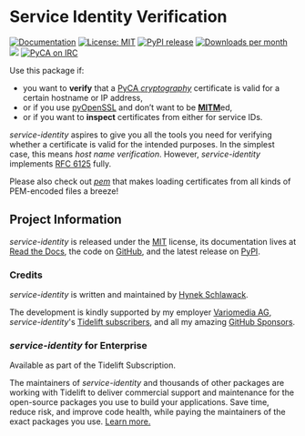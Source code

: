 # Service Identity Verification

<a href="https://service-identity.readthedocs.io/"><img src="https://img.shields.io/badge/Docs-Read%20The%20Docs-black" alt="Documentation" /></a>
<a href="https://github.com/pyca/service-identity/blob/main/LICENSE"><img src="https://img.shields.io/badge/license-MIT-C06524" alt="License: MIT" /></a>
<a href="https://pypi.org/project/service-identity/"><img src="https://img.shields.io/pypi/v/service-identity" alt="PyPI release" /></a>
<a href="https://pepy.tech/project/service-identity"><img src="https://static.pepy.tech/badge/service-identity/month" alt="Downloads per month" /></a>
<a href="https://bestpractices.coreinfrastructure.org/projects/7462"><img src="https://bestpractices.coreinfrastructure.org/projects/7462/badge" /></a>
<a href="https://www.irccloud.com/invite?channel=%23pyca&amp;hostname=irc.libera.chat&amp;port=6697&amp;ssl=1"><img src="https://www.irccloud.com/invite-svg?channel=%23pyca&amp;hostname=irc.libera.chat&amp;port=6697&amp;ssl=1" alt="PyCA on IRC" /></a>

<!-- spiel-begin -->

Use this package if:

- you want to **verify** that a [PyCA *cryptography*](https://cryptography.io/) certificate is valid for a certain hostname or IP address,
- or if you use [pyOpenSSL](https://pypi.org/project/pyOpenSSL/) and don’t want to be [**MITM**](https://en.wikipedia.org/wiki/Man-in-the-middle_attack)ed,
- or if you want to **inspect** certificates from either for service IDs.

*service-identity* aspires to give you all the tools you need for verifying whether a certificate is valid for the intended purposes.
In the simplest case, this means *host name verification*.
However, *service-identity* implements [RFC 6125](https://datatracker.ietf.org/doc/html/rfc6125.html) fully.

Please also check out [*pem*](https://github.com/hynek/pem) that makes loading certificates from all kinds of PEM-encoded files a breeze!


## Project Information

*service-identity* is released under the [MIT](https://github.com/pyca/service-identity/blob/main/LICENSE) license, its documentation lives at [Read the Docs](https://service-identity.readthedocs.io/), the code on [GitHub](https://github.com/pyca/service-identity), and the latest release on [PyPI](https://pypi.org/project/service-identity/).


### Credits

*service-identity* is written and maintained by [Hynek Schlawack](https://hynek.me/).

The development is kindly supported by my employer [Variomedia AG](https://www.variomedia.de/), *service-identity*'s [Tidelift subscribers][Tidelift], and all my amazing [GitHub Sponsors](https://github.com/sponsors/hynek).


### *service-identity* for Enterprise

Available as part of the Tidelift Subscription.

The maintainers of *service-identity* and thousands of other packages are working with Tidelift to deliver commercial support and maintenance for the open-source packages you use to build your applications.
Save time, reduce risk, and improve code health, while paying the maintainers of the exact packages you use.
[Learn more.][Tidelift]

[Tidelift]: https://tidelift.com/subscription/pkg/pypi-service-identity?utm_source=pypi-service-identity&utm_medium=readme

